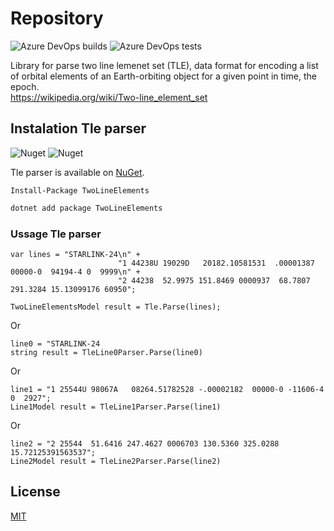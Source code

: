 # Repository

![Azure DevOps builds](https://img.shields.io/azure-devops/build/ponoorak/Nasa/23?label=Azure%20Pipelines)
![Azure DevOps tests](https://img.shields.io/azure-devops/tests/ponoorak/Nasa/23/master?compact_message)


Library for parse two line lemenet set (TLE), data format for encoding a list of orbital elements of an Earth-orbiting object for a given point in time, the epoch.  
https://wikipedia.org/wiki/Two-line_element_set

## Instalation Tle parser
![Nuget](https://img.shields.io/nuget/dt/TwoLineElements) ![Nuget](https://img.shields.io/nuget/v/TwoLineElements)

Tle parser is available on [NuGet](https://www.nuget.org/packages/TwoLineElements). 

```
Install-Package TwoLineElements
```
```sh
dotnet add package TwoLineElements
```
### Ussage Tle parser

```
var lines = "STARLINK-24\n" +
                       	"1 44238U 19029D   20182.10581531  .00001387  00000-0  94194-4 0  9999\n" +
                        "2 44238  52.9975 151.8469 0000937  68.7807 291.3284 15.13099176 60950";

TwoLineElementsModel result = Tle.Parse(lines);
```
Or
```
line0 = "STARLINK-24
string result = TleLine0Parser.Parse(line0)
```
Or
```
line1 = "1 25544U 98067A   08264.51782528 -.00002182  00000-0 -11606-4 0  2927";
Line1Model result = TleLine1Parser.Parse(line1)
```
Or
```
line2 = "2 25544  51.6416 247.4627 0006703 130.5360 325.0288 15.72125391563537";
Line2Model result = TleLine2Parser.Parse(line2)
```


## License
[MIT](https://choosealicense.com/licenses/mit/)

